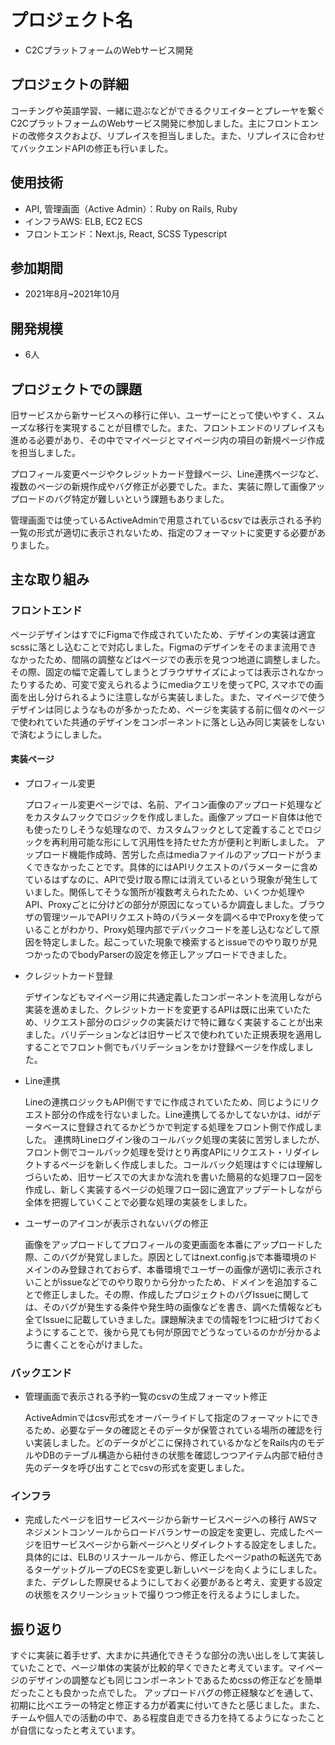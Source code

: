 # プロジェクト名

- C2CプラットフォームのWebサービス開発

## プロジェクトの詳細

コーチングや英語学習、一緒に遊ぶなどができるクリエイターとプレーヤを繋ぐC2CプラットフォームのWebサービス開発に参加しました。主にフロントエンドの改修タスクおよび、リプレイスを担当しました。また、リプレイスに合わせてバックエンドAPIの修正も行いました。

## 使用技術

- API, 管理画面（Active Admin）：Ruby on Rails, Ruby
- インフラAWS: ELB, EC2 ECS
- フロントエンド：Next.js, React, SCSS Typescript

## 参加期間

- 2021年8月~2021年10月

## 開発規模

- 6人

## プロジェクトでの課題

旧サービスから新サービスへの移行に伴い、ユーザーにとって使いやすく、スムーズな移行を実現することが目標でした。また、フロントエンドのリプレイスも進める必要があり、その中でマイページとマイページ内の項目の新規ページ作成を担当しました。

プロフィール変更ページやクレジットカード登録ページ、Line連携ページなど、複数のページの新規作成やバグ修正が必要でした。また、実装に際して画像アップロードのバグ特定が難しいという課題もありました。

管理画面では使っているActiveAdminで用意されているcsvでは表示される予約一覧の形式が適切に表示されないため、指定のフォーマットに変更する必要がありました。

## 主な取り組み

### フロントエンド

ページデザインはすでにFigmaで作成されていたため、デザインの実装は適宜scssに落とし込むことで対応しました。Figmaのデザインをそのまま流用できなかったため、間隔の調整などはページでの表示を見つつ地道に調整しました。その際、固定の幅で定義してしまうとブラウザサイズによっては表示されなかったりするため、可変で変えられるようにmediaクエリを使ってPC, スマホでの画面を出し分けられるように注意しながら実装しました。また、マイページで使うデザインは同じようなものが多かったため、ページを実装する前に個々のページで使われていた共通のデザインをコンポーネントに落とし込み同じ実装をしないで済むようにしました。

#### 実装ページ

- プロフィール変更

  プロフィール変更ページでは、名前、アイコン画像のアップロード処理などをカスタムフックでロジックを作成しました。画像アップロード自体は他でも使ったりしそうな処理なので、カスタムフックとして定義することでロジックを再利用可能な形にして汎用性を持たせた方が便利と判断しました。
  アップロード機能作成時、苦労した点はmediaファイルのアップロードがうまくできなかったことです。具体的にはAPIリクエストのパラメーターに含めているはずなのに、APIで受け取る際には消えているという現象が発生していました。関係してそうな箇所が複数考えられたため、いくつか処理やAPI、Proxyごとに分けどの部分が原因になっているか調査しました。ブラウザの管理ツールでAPIリクエスト時のパラメータを調べる中でProxyを使っていることがわかり、Proxy処理内部でデバックコードを差し込むなどして原因を特定しました。起こっていた現象で検索するとissueでのやり取りが見つかったのでbodyParserの設定を修正しアップロードできました。

- クレジットカード登録

  デザインなどもマイページ用に共通定義したコンポーネントを流用しながら実装を進めました、クレジットカードを変更するAPIは既に出来ていたため、リクエスト部分のロジックの実装だけで特に難なく実装することが出来ました。バリデーションなどは旧サービスで使われていた正規表現を適用しすることでフロント側でもバリデーションをかけ登録ページを作成しました。

- Line連携

  Lineの連携ロジックもAPI側ですでに作成されていたため、同じようにリクエスト部分の作成を行ないました。Line連携してるかしてないかは、idがデータベースに登録されてるかどうかで判定する処理をフロント側で作成しました。
  連携時Lineログイン後のコールバック処理の実装に苦労しましたが、フロント側でコールバック処理を受けとり再度APIにリクエスト・リダイレクトするページを新しく作成しました。コールバック処理はすぐには理解しづらいため、旧サービスでの大まかな流れを書いた簡易的な処理フロー図を作成し、新しく実装するページの処理フロー図に適宜アップデートしながら全体を把握していくことで必要な処理の実装をしました。

- ユーザーのアイコンが表示されないバグの修正

  画像をアップロードしてプロフィールの変更画面を本番にアップロードした際、このバグが発覚しました。原因としてはnext.config.jsで本番環境のドメインのみ登録されておらず、本番環境でユーザーの画像が適切に表示されいことがissueなどでのやり取りから分かったため、ドメインを追加することで修正しました。その際、作成したプロジェクトのバグIssueに関しては、そのバグが発生する条件や発生時の画像などを書き、調べた情報なども全てIssueに記載していきました。課題解決までの情報を1つに紐づけておくようにすることで、後から見ても何が原因でどうなっているのかが分かるように書くことを心がけました。

### バックエンド

- 管理画面で表示される予約一覧のcsvの生成フォーマット修正

  ActiveAdminではcsv形式をオーバーライドして指定のフォーマットにできるため、必要なデータの確認とそのデータが保管されている場所の確認を行い実装しました。どのデータがどこに保持されているかなどをRails内のモデルやDBのテーブル構造から紐付きの状態を確認しつつアイテム内部で紐付き先のデータを呼び出すことでcsvの形式を変更しました。

### インフラ

- 完成したページを旧サービスページから新サービスページへの移行
  AWSマネジメントコンソールからロードバランサーの設定を変更し、完成したページを旧サービスページから新ページへとリダイレクトする設定をしました。具体的には、ELBのリスナールールから、修正したページpathの転送先であるターゲットグループのECSを変更し新しいページを向くようにしました。また、デグレした際戻せるようにしておく必要があると考え、変更する設定の状態をスクリーンショットで撮りつつ修正を行えるようにしました。

## 振り返り

すぐに実装に着手せず、大まかに共通化できそうな部分の洗い出しをして実装していたことで、ページ単体の実装が比較的早くできたと考えています。マイページのデザインの調整なども同じコンポーネントであるためcssの修正などを簡単だったことも良かった点でした。
アップロードバグの修正経験などを通して、初期に比べエラーの特定と修正する力が着実に付いてきたと感じました。また、チームや個人での活動の中で、ある程度自走できる力を持てるようになったことが自信になったと考えています。
